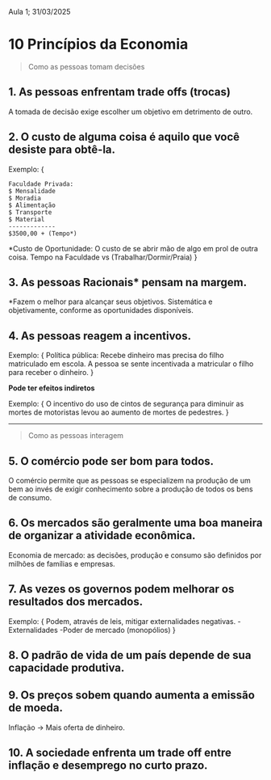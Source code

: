 Aula 1; 31/03/2025

# 10 Princípios da Economia
> Como as pessoas tomam decisões

## 1. As pessoas enfrentam trade offs (trocas)
A tomada de decisão exige escolher um objetivo em detrimento de outro.

## 2. O custo de alguma coisa é aquilo que você desiste para obtê-la.
Exemplo: {
```
Faculdade Privada:
$ Mensalidade
$ Moradia
$ Alimentação
$ Transporte
$ Material
-------------
$3500,00 + (Tempo*)
```
*Custo de Oportunidade:
O custo de se abrir mão de algo em prol de outra coisa.
Tempo na Faculdade vs (Trabalhar/Dormir/Praia)
}

## 3. As pessoas Racionais* pensam na margem.
*Fazem o melhor para alcançar seus objetivos. Sistemática e objetivamente, conforme as oportunidades disponíveis.

## 4. As pessoas reagem a incentivos.

Exemplo: {
Política pública: Recebe dinheiro mas precisa do filho matriculado em escola. A pessoa se sente incentivada a matricular o filho para receber o dinheiro.
}

**Pode ter efeitos indiretos**

Exemplo: {
O incentivo do uso de cintos de segurança para diminuir as mortes de motoristas levou ao aumento de mortes de pedestres.
}

---
> Como as pessoas interagem

## 5. O comércio pode ser bom para todos.
O comércio permite que as pessoas se especializem na produção de um bem ao invés de exigir conhecimento sobre a produção de todos os bens de consumo.

## 6. Os mercados são geralmente uma boa maneira de organizar a atividade econômica.
Economia de mercado: as decisões, produção e consumo são definidos por milhões de famílias e empresas.

## 7. As vezes os governos podem melhorar os resultados dos mercados.
Exemplo: {
Podem, através de leis, mitigar externalidades negativas.
-Externalidades
-Poder de mercado (monopólios)
}

## 8. O padrão de vida de um país depende de sua capacidade produtiva.

## 9. Os preços sobem quando aumenta a emissão de moeda.
Inflação -> Mais oferta de dinheiro.

## 10. A sociedade enfrenta um trade off entre inflação e desemprego no curto prazo.